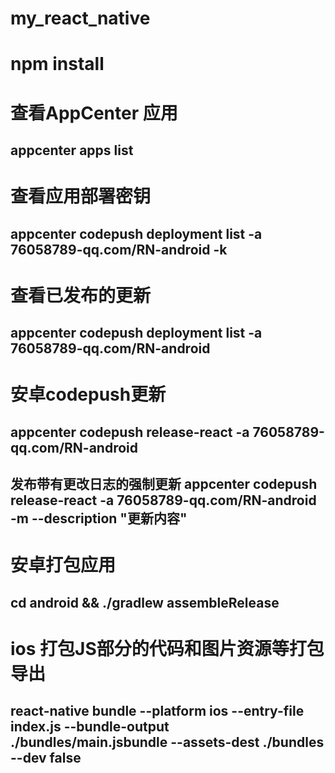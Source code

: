 # my_react_native

# npm install

# 查看AppCenter 应用
## appcenter apps list
# 查看应用部署密钥
## appcenter codepush deployment list -a 76058789-qq.com/RN-android -k

# 查看已发布的更新
## appcenter codepush deployment list -a 76058789-qq.com/RN-android

# 安卓codepush更新
## appcenter codepush release-react -a 76058789-qq.com/RN-android
## 发布带有更改日志的强制更新 appcenter codepush release-react -a 76058789-qq.com/RN-android  -m --description "更新内容"

# 安卓打包应用
## cd android && ./gradlew assembleRelease

# ios 打包JS部分的代码和图片资源等打包导出
## react-native bundle --platform ios --entry-file index.js --bundle-output ./bundles/main.jsbundle --assets-dest  ./bundles --dev false
